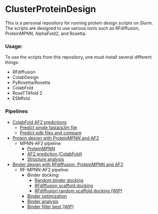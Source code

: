 # ClusterProteinDesign

This is a personal repository for running protein design scripts on Slurm. The scripts are designed to use various tools such as RFdiffusion, ProteinMPNN, AlphaFold2, and Rosetta.

### Usage:
To use the scripts from this repository, one must install several different things:
- RFdiffusion
- ColabDesign
- PyRosetta/Rosetta
- ColabFold
- RoseTTAfold 2
- ESMfold

### Pipelines
- [ColabFold AF2 predictions](/pipelines/colabfold_af2)
    - [Predict single fasta/a3m file](/pipelines/colabfold_af2/README.md#Predict-single-fasta/a3m-file)
    - [Predict pdb files and compare](/pipelines/colabfold_af2)
- [Protein design with ProteinMPNN and AF2](/pipelines/mpnn_af2)
    - MPNN-AF2 pipeline:
        - [ProteinMPNN](/pipelines/mpnn_af2)
        - [AF2 prediction (ColabFold)](/pipelines/mpnn_af2)
        - [Structure analysis](/pipelines/mpnn_af2)
- [Binder design with RFdiffusion, ProteinMPNN and AF2](/pipelines/binder_design)
    - RF-MPNN-AF2 pipeline:
        - Binder docking:
            - [Random binder docking](/pipelines/binder_design)
            - [RFdiffusion scaffold docking](/pipelines/binder_design)
            - [RFdiffusion random scaffold docking (WIP)]()
        - [Binder optimization](/pipelines/binder_design)
        - [Binder analysis](/pipelines/binder_design)
        - [Binder filter best (WIP)]()